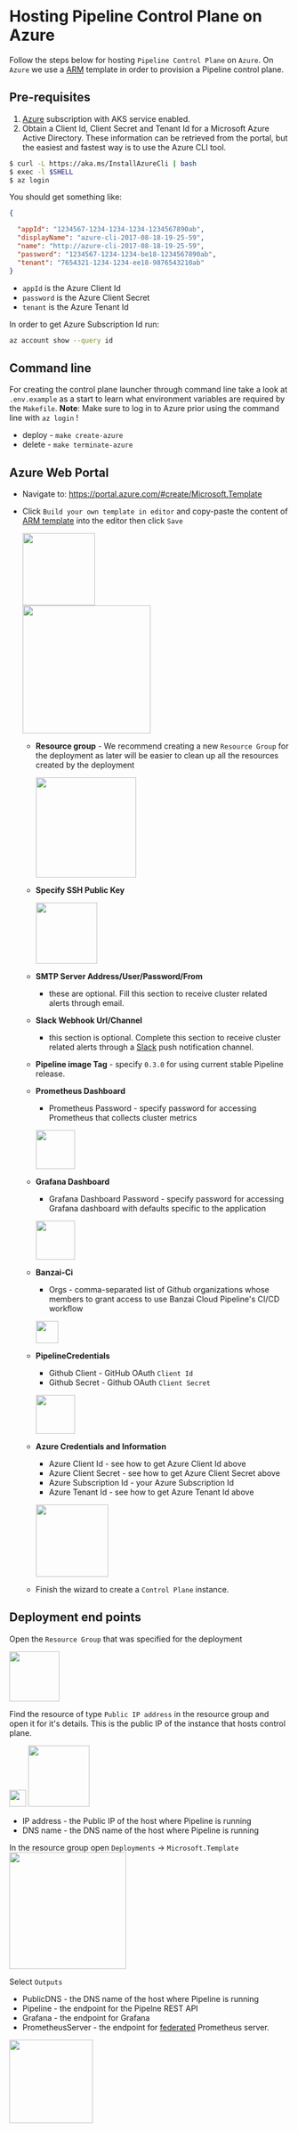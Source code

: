 # Hosting Pipeline Control Plane on Azure

Follow the steps below for hosting `Pipeline Control Plane` on `Azure`.
On `Azure` we use a [ARM](https://docs.microsoft.com/en-us/azure/azure-resource-manager/resource-group-overview) template in order to provision a Pipeline control plane.

## Pre-requisites

1. [Azure](https://portal.azure.com) subscription with AKS service enabled.
1. Obtain a Client Id, Client Secret and Tenant Id for a Microsoft Azure Active Directory. These information can be retrieved from the portal, but the easiest and fastest way is to use the Azure CLI tool.<br>  
   
```bash
$ curl -L https://aka.ms/InstallAzureCli | bash
$ exec -l $SHELL
$ az login
```

You should get something like:

```json
{

  "appId": "1234567-1234-1234-1234-1234567890ab",
  "displayName": "azure-cli-2017-08-18-19-25-59",
  "name": "http://azure-cli-2017-08-18-19-25-59",
  "password": "1234567-1234-1234-be18-1234567890ab",
  "tenant": "7654321-1234-1234-ee18-9876543210ab"
}
```

* `appId` is the Azure Client Id
* `password` is the Azure Client Secret
* `tenant` is the Azure Tenant Id

In order to get Azure Subscription Id run:

```sh
az account show --query id
```

## Command line

For creating the control plane launcher through command line take a look at `.env.example` as a start to learn what environment variables are required by the `Makefile`. **Note**: Make sure to log in to Azure prior using the command line with `az login` !

* deploy - `make create-azure`
* delete - `make terminate-azure`

## Azure Web Portal

* Navigate to: https://portal.azure.com/#create/Microsoft.Template

* Click `Build your own template in editor` and copy-paste the content of [ARM template](https://raw.githubusercontent.com/banzaicloud/pipeline-cp-launcher/master/control-plane-arm.json) into the editor then click `Save`

  <a href="images/ARMCreate.png" target="_blank"><img src="images/ARMCreate.png" height="130"></a><br>
  <a href="images/ARMEditor.png" target="_blank"><img src="images/ARMEditor.png" height="230"></a>

  * **Resource group** - We recommend creating a new `Resource Group` for the deployment as later will be easier to clean up all the resources created by the deployment

    <a href="images/ARMRGroup.png" target="_blank"><img src="images/ARMRGroup.png" height="180"></a>

  * **Specify SSH Public Key**

    <a href="images/ARMPubKey.png" target="_blank"><img src="images/ARMPubKey.png" height="110"></a>

  * **SMTP Server Address/User/Password/From**
    * these are optional. Fill this section to receive cluster related alerts through email.

  * **Slack Webhook Url/Channel**
    * this section is optional. Complete this section to receive  cluster related alerts through a [Slack](https://slack.com) push notification channel.

  * **Pipeline image Tag** - specify `0.3.0` for using current stable Pipeline release.

  * **Prometheus Dashboard**
    * Prometheus Password - specify password for accessing Prometheus that collects cluster metrics

    <a href="images/ARMPrometheusCred.png"><img src="images/ARMPrometheusCred.png" height="70"></a>

  * **Grafana Dashboard**
    * Grafana Dashboard Password - specify password for accessing Grafana dashboard with defaults specific to the application

     <a href="images/ARMGrafanaCred.png"><img src="images/ARMGrafanaCred.png" height="70"></a>

  * **Banzai-Ci**
    * Orgs - comma-separated list of Github organizations whose members to grant access to use Banzai Cloud Pipeline's CI/CD workflow

     <a href="images/ARMCiOrgs.png"><img src="images/ARMCiOrgs.png" height="40"></a>

  * **PipelineCredentials**
     * Github Client - GitHub OAuth `Client Id`
     * Github Secret - Github OAuth `Client Secret`

      <a href="images/ARMPipCred.png"><img src="images/ARMPipCred.png" height="70"></a>

  * **Azure Credentials and Information**
     * Azure Client Id - see how to get Azure Client Id above
     * Azure Client Secret - see how to get Azure Client Secret above
     * Azure Subscription Id - your Azure Subscription Id
     * Azure Tenant Id - see how to get Azure Tenant Id above

     <a href="images/ARMAzureCreds.png"><img src="images/ARMAzureCreds.png" height="130"></a>

  * Finish the wizard to create a `Control Plane` instance.

## Deployment end points

Open the `Resource Group` that was specified for the deployment

<a href="images/CPRGroup.png"><img src="images/CPRGroup.png" height="90"></a>

Find the resource of type `Public IP address` in the resource group and open it for it's details. This is the public IP of the instance that hosts control plane.

<a href="images/AzureCPPubIP.png"><img src="images/AzureCPPubIP.png" height="30"></a>
<a href="images/AzureCPubIPDetailed.png"><img src="images/AzureCPubIPDetailed.png" height="110"></a>

* IP address - the Public IP of the host where Pipeline is running
* DNS name - the DNS name of the host where Pipeline is running

In the resource group open `Deployments` -> `Microsoft.Template`
<a href="images/ARMRGDeployments.png"><img src="images/ARMRGDeployments.png" height="210"></a>

Select `Outputs`

* PublicDNS - the DNS name of the host where Pipeline is running
* Pipeline - the endpoint for the Pipelne REST API
* Grafana - the endpoint for Grafana
* PrometheusServer - the endpoint for [federated](https://banzaicloud.com/blog/prometheus-federation/) Prometheus server.

<a href="images/ARMDeploymentOutputs.png"><img src="images/ARMDeploymentOutputs.png" height="150"></a>